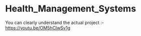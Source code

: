 # Health_Management_Systems
You can clearly understand the actual project :-   https://youtu.be/OM5hCIwSv1g
